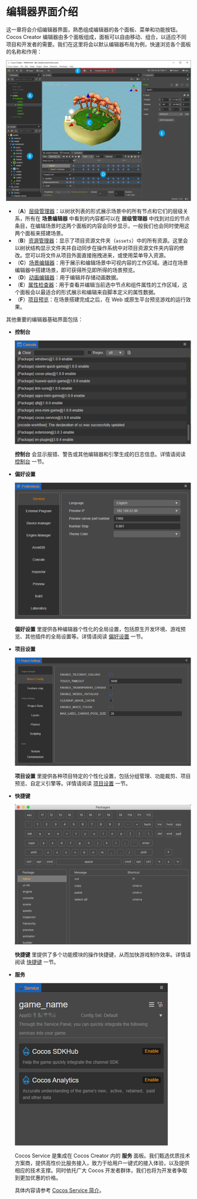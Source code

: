 # 编辑器界面介绍

这一章将会介绍编辑器界面，熟悉组成编辑器的各个面板、菜单和功能按钮。Cocos Creator 编辑器由多个面板组成，面板可以自由移动、组合，以适应不同项目和开发者的需要。我们在这里将会以默认编辑器布局为例，快速浏览各个面板的名称和作用：

![main](index/editor.png)

- （**A**）[层级管理器](./hierarchy/index.md)：以树状列表的形式展示场景中的所有节点和它们的层级关系，所有在 **场景编辑器** 中看到的内容都可以在 **层级管理器** 中找到对应的节点条目，在编辑场景时这两个面板的内容会同步显示，一般我们也会同时使用这两个面板来搭建场景。
- （**B**）[资源管理器](./assets/index.md)：显示了项目资源文件夹（`assets`）中的所有资源。这里会以树状结构显示文件夹并自动同步在操作系统中对项目资源文件夹内容的修改。您可以将文件从项目外面直接拖拽进来，或使用菜单导入资源。
- （**C**）[场景编辑器](./scene/index.md)：用于展示和编辑场景中可视内容的工作区域。通过在场景编辑器中搭建场景，即可获得所见即所得的场景预览。
- （**D**）[动画编辑器](./animation/index.md)：用于编辑并存储动画数据。
- （**E**）[属性检查器](./inspector/index.md)：用于查看并编辑当前选中节点和组件属性的工作区域，这个面板会以最适合的形式展示和编辑来自脚本定义的属性数据。
- （**F**）[项目预览](./preview/index.md)：在场景搭建完成之后，在 Web 或原生平台预览游戏的运行效果。

其他重要的编辑器基础界面包括：

- **控制台**

    ![console](index/console.png)

    **控制台** 会显示报错、警告或其他编辑器和引擎生成的日志信息。详情请阅读 [控制台](console/index.md) 一节。

- **偏好设置**

    ![preferences](index/preferences.png)

    **偏好设置** 里提供各种编辑器个性化的全局设置，包括原生开发环境、游戏预览、其他插件的全局设置等。详情请阅读 [偏好设置](preferences/index.md) 一节。

- **项目设置**

    ![settings](index/settings.png)

    **项目设置** 里提供各种项目特定的个性化设置，包括分组管理、功能裁剪、项目预览、自定义引擎等。详情请阅读 [项目设置](project/index.md) 一节。

- **快捷键**

    ![shortcuts](index/shortcut.png)

    **快捷键** 里提供了多个功能模块的操作快捷键，从而加快游戏制作效率。详情请阅读 [快捷键](shortcuts/index.md) 一节。

- **服务**

    ![service](index/service.png)

    Cocos Service 是集成在 Cocos Creator 内的 **服务** 面板。我们甄选优质技术方案商，提供高性价比服务接入，致力于给用户一键式的接入体验，以及提供相应的技术支撑。同时依托广大 Cocos 开发者群体，我们也将为开发者争取到更加优惠的价格。

    具体内容请参考 [Cocos Service 简介](https://service.cocos.com/document/zh/)。
